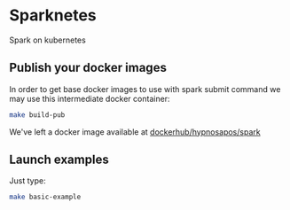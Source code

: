 # Sparknetes

Spark on kubernetes

## Publish your docker images

In order to get base docker images to use with spark submit command we may use this intermediate docker container:

```sh
make build-pub
```

We've left a docker image available at [dockerhub/hypnosapos/spark](https://hub.docker.com/r/hypnosapos/spark/tags/)

## Launch examples

Just type:

```sh
make basic-example
```
